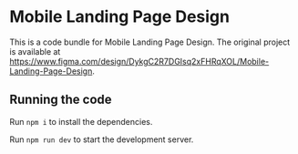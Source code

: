 
  # Mobile Landing Page Design

  This is a code bundle for Mobile Landing Page Design. The original project is available at https://www.figma.com/design/DykgC2R7DGIsq2xFHRqXOL/Mobile-Landing-Page-Design.

  ## Running the code

  Run `npm i` to install the dependencies.

  Run `npm run dev` to start the development server.
  